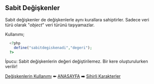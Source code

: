 ## Sabit Değişkenler

Sabit değişkenler de değişkenlerle aynı kurallara sahiptirler. Sadece veri türü olarak "*object*" veri türünü taşıyamazlar.  

Kullanımı;
```php
  <?php
    define("sabitdegiskenadi","degeri");
  ?>
```
İpucu: Sabit değişkenlerin değeri değiştirilemez. Bir kere oluşturulurken verilir!



[Değişkenlerin Kullanımı](https://github.com/yeniceri1453/Ubuntu-Php/blob/master/notlar/degiskenler.md) :arrow_left: [ANASAYFA](https://github.com/yeniceri1453/Ubuntu-Php) :arrow_right: [Sihirli Karakterler](https://github.com/yeniceri1453/Ubuntu-Php/blob/master/notlar/sihirli_karakterler.md)
